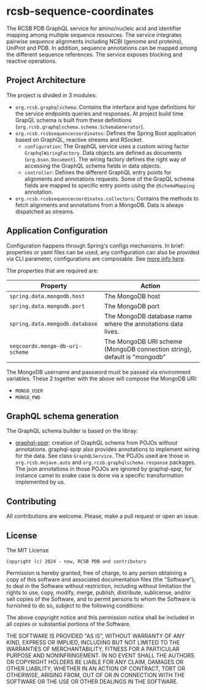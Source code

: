 # rcsb-sequence-coordinates

The RCSB PDB GraphQL service for amino/nucleic acid and identifier mapping among multiple sequence resources. 
The service integrates pairwise sequence alignments including NCBI (genome and proteins), UniProt and PDB. 
In addition, sequence annotations can be mapped among the different sequence references.
The service exposes blocking and reactive operations.

## Project Architecture

The project is divided in 3 modules:
- `org.rcsb.graphqlschema`: Contains the interface and type definitions for the service endpoints queries and responses.
At project build time GrapQL schema is built from these definitions (`org.rcsb.graphqlschema.schema.SchemaGenerator`).
- `org.rcsb.rcsbsequencecoordinates`: Defines the Spring Boot application based on GraphQL, reactive streams and RSocket.
  - `configuration`: The GraphQL service uses a custom wiring factor `GraphqlWiringFactory`. 
  Data objects are defined as documents (`org.bson.Document`). 
  The wiring factory defines the right way of accessing the GraphQL schema fields in data objects.
  - `controller`: Defines the different GraphQL entry points for alignments and annotations requests. 
  Some of the GrapQL schema fields are mapped to specific entry points using the `@SchemaMapping` annotation. 
- `org.rcsb.rcsbsequencecoordinates.collectors`: Contains the methods to fetch alignments and annotations from a MongoDB. Data is always dispatched as streams.

## Application Configuration

Configuration happens through Spring's configs mechanisms. In brief: properties or yaml files can be used, any configuration 
can also be provided via CLI parameter, configurations are composable. See [more info here](https://docs.spring.io/spring-boot/reference/features/external-config.html#features.external-config.files).

The properties that are required are:

| Property                         | Action                                                                   | 
|----------------------------------|--------------------------------------------------------------------------|
| `spring.data.mongodb.host`       | The MongoDB host                                                         |
| `spring.data.mongodb.port`       | The MongoDB port                                                         |
| `spring.data.mongodb.database`   | The MongoDB database name where the annotations data lives.              |
| `seqcoords.mongo-db-uri-scheme`  | The MongoDB URI scheme (MongoDB connection string), default is "mongodb" |

The MongoDB username and password must be passed via environment variables. These 2 together with the above will compose the MongoDB URI:
- `MONGO_USER`
- `MONGO_PWD`

## GraphQL schema generation

The GraphQL schema builder is based on the libray:
* [graphql-spqr](https://github.com/leangen/graphql-spqr): creation of GraphQL schema from POJOs
  without annotations. graphql-spqr also provides annotations to implement wiring for the data.
  See class `GraphQLService`. The POJOs used are those in `org.rcsb.mojave.auto` and `org.rcsb.graphqlschema.response` packages.
  The json annotations in those POJOs are ignored by graphql-spqr, 
  for instance camel to snake case is done via a specific transformation implemented by us.  

Contributing
---
All contributions are welcome. Please, make a pull request or open an issue.

License
---

The MIT License

    Copyright (c) 2024 - now, RCSB PDB and contributors

Permission is hereby granted, free of charge, to any person obtaining a copy
of this software and associated documentation files (the "Software"), to deal
in the Software without restriction, including without limitation the rights
to use, copy, modify, merge, publish, distribute, sublicense, and/or sell
copies of the Software, and to permit persons to whom the Software is
furnished to do so, subject to the following conditions:

The above copyright notice and this permission notice shall be included in
all copies or substantial portions of the Software.

THE SOFTWARE IS PROVIDED "AS IS", WITHOUT WARRANTY OF ANY KIND, EXPRESS OR
IMPLIED, INCLUDING BUT NOT LIMITED TO THE WARRANTIES OF MERCHANTABILITY,
FITNESS FOR A PARTICULAR PURPOSE AND NONINFRINGEMENT. IN NO EVENT SHALL THE
AUTHORS OR COPYRIGHT HOLDERS BE LIABLE FOR ANY CLAIM, DAMAGES OR OTHER
LIABILITY, WHETHER IN AN ACTION OF CONTRACT, TORT OR OTHERWISE, ARISING FROM,
OUT OF OR IN CONNECTION WITH THE SOFTWARE OR THE USE OR OTHER DEALINGS IN
THE SOFTWARE.